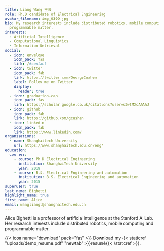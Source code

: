 ```yaml
---
title: Liang Wang 王良
role: Ph.D candidate of Electrical Engineering
avatar_filename: img_0309.jpg
bio: My research interests include distributed robotics, mobile computing and
  programmable matter.
interests:
  - Artificial Intelligence
  - Computational Linguistics
  - Information Retrieval
social:
  - icon: envelope
    icon_pack: fas
    link: /#contact
  - icon: twitter
    icon_pack: fab
    link: https://twitter.com/GeorgeCushen
    label: Follow me on Twitter
    display:
      header: true
  - icon: graduation-cap
    icon_pack: fas
    link: https://scholar.google.co.uk/citations?user=sIwtMXoAAAAJ
  - icon: github
    icon_pack: fab
    link: https://github.com/gcushen
  - icon: linkedin
    icon_pack: fab
    link: https://www.linkedin.com/
organizations:
  - name: Shanghaitech University
    url: https://www.shanghaitech.edu.cn/eng/
education:
  courses:
    - course: Ph.D Electrical Engineering
      institution: ShanghaiTech University
      year: 2019
    - course: B.S. Electrical Engineering and automation
      institution: B.S. Electrical Engineering and automation
      year: 2015
superuser: true
last_name: Bighetti
highlight_name: true
first_name: Alice
email: wangliang1@shanghaitech.edu.cn
---
```

Alice Bighetti is a professor of artificial intelligence at the Stanford AI Lab. Her research interests include distributed robotics, mobile computing and programmable matter. 

{{< icon name="download" pack="fas" >}} Download my {{< staticref "uploads/demo_resume.pdf" "newtab" >}}resumé{{< /staticref >}}.